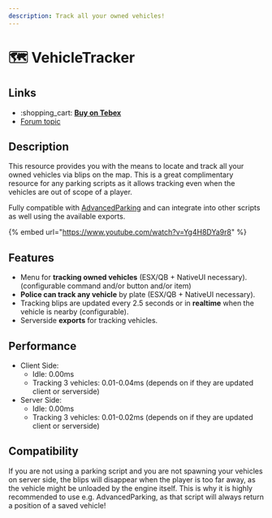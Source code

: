 ```yaml
---
description: Track all your owned vehicles!
---
```


# 🗺️ VehicleTracker

## Links

* :shopping\_cart: [**Buy on Tebex**](https://kiminazes-script-gems.tebex.io/package/4597307)
* [Forum topic](https://forum.cfx.re/t/release-vehicletracker-track-vehicles-across-the-map/4133230)

## Description

This resource provides you with the means to locate and track all your owned vehicles via blips on the map. This is a great complimentary resource for any parking scripts as it allows tracking even when the vehicles are out of scope of a player.

Fully compatible with [AdvancedParking](https://forum.cfx.re/t/release-advancedparking-prevents-despawns/2099582) and can integrate into other scripts as well using the available exports.

{% embed url="https://www.youtube.com/watch?v=Yg4H8DYa9r8" %}

## Features

* Menu for **tracking owned vehicles** (ESX/QB + NativeUI necessary). (configurable command and/or button and/or item)
* **Police can track any vehicle** by plate (ESX/QB + NativeUI necessary).
* Tracking blips are updated every 2.5 seconds or in **realtime** when the vehicle is nearby (configurable).
* Serverside **exports** for tracking vehicles.

## Performance

* Client Side:
  * Idle: 0.00ms
  * Tracking 3 vehicles: 0.01-0.04ms (depends on if they are updated client or serverside)
* Server Side:
  * Idle: 0.00ms
  * Tracking 3 vehicles: 0.01-0.02ms (depends on if they are updated client or serverside)

## Compatibility

If you are not using a parking script and you are not spawning your vehicles on server side, the blips will disappear when the player is too far away, as the vehicle might be unloaded by the engine itself. This is why it is highly recommended to use e.g. AdvancedParking, as that script will always return a position of a saved vehicle!
